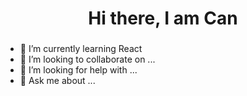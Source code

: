 <h1 align="center"> Hi there, I am Can </h1>
<h3 align="center">      </h3>

- 🌱 I’m currently learning React
- 👯 I’m looking to collaborate on ...
- 🤔 I’m looking for help with ...
- 💬 Ask me about ...

